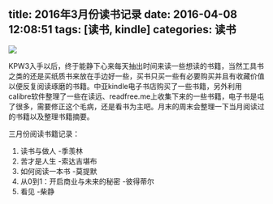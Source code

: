 title: 2016年3月份读书记录
date: 2016-04-08 12:08:51
tags: [读书, kindle]
categories: 读书
---
![](http://upload-images.jianshu.io/upload_images/1374263-e0d2a98dbcd51b0e.jpg?imageMogr2/auto-orient/strip%7CimageView2/2/w/1240)

KPW3入手以后，终于能静下心来每天抽出时间来读一些想读的书籍，当然工具书之类的还是买纸质书来放在手边好一些，买书只买一些有必要购买并且有收藏价值以便反复阅读琢磨的书籍。中亚kindle电子书店购买了一些书籍，另外利用calibre软件整理了一些在读远、readfree.me上收集下来的一些书籍，电子书是屯了很多，需要修正这个毛病，还是看书为主吧。月末的周末会整理一下当月阅读过的书籍以及整理书籍摘要。

三月份阅读书籍记录：  
1. 读书与做人 -季羡林  
2. 苦才是人生 -索达吉堪布  
3. 如何阅读一本书 -莫提默  
4. 从0到1：开启商业与未来的秘密 -彼得蒂尔  
5. 看见 -柴静  